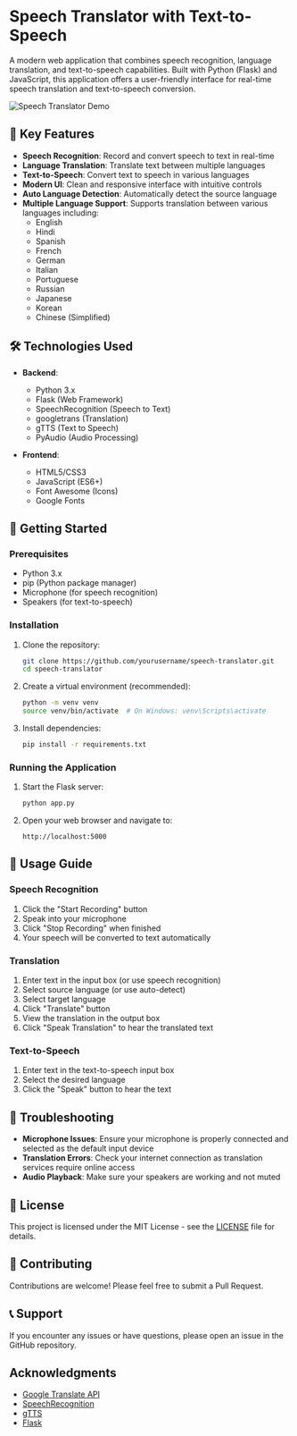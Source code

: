 # Speech Translator with Text-to-Speech

A modern web application that combines speech recognition, language translation, and text-to-speech capabilities. Built with Python (Flask) and JavaScript, this application offers a user-friendly interface for real-time speech translation and text-to-speech conversion.

![Speech Translator Demo](demo.gif)

## 🌟 Key Features

- **Speech Recognition**: Record and convert speech to text in real-time
- **Language Translation**: Translate text between multiple languages
- **Text-to-Speech**: Convert text to speech in various languages
- **Modern UI**: Clean and responsive interface with intuitive controls
- **Auto Language Detection**: Automatically detect the source language
- **Multiple Language Support**: Supports translation between various languages including:
  - English
  - Hindi
  - Spanish
  - French
  - German
  - Italian
  - Portuguese
  - Russian
  - Japanese
  - Korean
  - Chinese (Simplified)

## 🛠️ Technologies Used

- **Backend**:
  - Python 3.x
  - Flask (Web Framework)
  - SpeechRecognition (Speech to Text)
  - googletrans (Translation)
  - gTTS (Text to Speech)
  - PyAudio (Audio Processing)

- **Frontend**:
  - HTML5/CSS3
  - JavaScript (ES6+)
  - Font Awesome (Icons)
  - Google Fonts

## 🚀 Getting Started

### Prerequisites

- Python 3.x
- pip (Python package manager)
- Microphone (for speech recognition)
- Speakers (for text-to-speech)

### Installation

1. Clone the repository:
   ```bash
   git clone https://github.com/yourusername/speech-translator.git
   cd speech-translator
   ```

2. Create a virtual environment (recommended):
   ```bash
   python -m venv venv
   source venv/bin/activate  # On Windows: venv\Scripts\activate
   ```

3. Install dependencies:
   ```bash
   pip install -r requirements.txt
   ```

### Running the Application

1. Start the Flask server:
   ```bash
   python app.py
   ```

2. Open your web browser and navigate to:
   ```
   http://localhost:5000
   ```

## 📖 Usage Guide

### Speech Recognition
1. Click the "Start Recording" button
2. Speak into your microphone
3. Click "Stop Recording" when finished
4. Your speech will be converted to text automatically

### Translation
1. Enter text in the input box (or use speech recognition)
2. Select source language (or use auto-detect)
3. Select target language
4. Click "Translate" button
5. View the translation in the output box
6. Click "Speak Translation" to hear the translated text

### Text-to-Speech
1. Enter text in the text-to-speech input box
2. Select the desired language
3. Click the "Speak" button to hear the text

## 🐛 Troubleshooting

- **Microphone Issues**: Ensure your microphone is properly connected and selected as the default input device
- **Translation Errors**: Check your internet connection as translation services require online access
- **Audio Playback**: Make sure your speakers are working and not muted

## 📝 License

This project is licensed under the MIT License - see the [LICENSE](LICENSE) file for details.

## 🤝 Contributing

Contributions are welcome! Please feel free to submit a Pull Request.

## 📞 Support

If you encounter any issues or have questions, please open an issue in the GitHub repository.

## Acknowledgments

- [Google Translate API](https://cloud.google.com/translate)
- [SpeechRecognition](https://pypi.org/project/SpeechRecognition/)
- [gTTS](https://pypi.org/project/gTTS/)
- [Flask](https://flask.palletsprojects.com/) 
